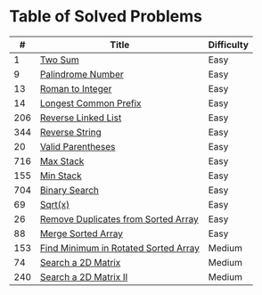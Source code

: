 # Table of Solved Problems

| #   | Title                                                                                                        | Difficulty |
| --- | ------------------------------------------------------------------------------------------------------------ | ---------- |
| 1   | [Two Sum](https://leetcode.com/problems/two-sum/)                                                            | Easy       |
| 9   | [Palindrome Number](https://leetcode.com/problems/palindrome-number/)                                        | Easy       |
| 13  | [Roman to Integer](https://leetcode.com/problems/roman-to-integer/)                                          | Easy       |
| 14  | [Longest Common Prefix](https://leetcode.com/problems/longest-common-prefix/)                                | Easy       |
| 206 | [Reverse Linked List](https://leetcode.com/problems/reverse-linked-list/)                                    | Easy       |
| 344 | [Reverse String](https://leetcode.com/problems/reverse-string/)                                              | Easy       |
| 20  | [ Valid Parentheses](https://leetcode.com/problems/valid-parentheses/)                                       | Easy       |
| 716 | [Max Stack](https://leetcode.com/articles/max-stack/)                                                        | Easy       |
| 155 | [Min Stack](https://leetcode.com/problems/min-stack/)                                                        | Easy       |
| 704 | [Binary Search](https://leetcode.com/problems/binary-search/)                                                | Easy       |
| 69  | [Sqrt(x)](https://leetcode.com/problems/sqrtx/)                                                              | Easy       |
| 26  | [Remove Duplicates from Sorted Array](https://leetcode.com/problems/remove-duplicates-from-sorted-array/)    | Easy       |
| 88  | [Merge Sorted Array](https://leetcode.com/problems/merge-sorted-array/)                                      | Easy       |
| 153 | [ Find Minimum in Rotated Sorted Array](https://leetcode.com/problems/find-minimum-in-rotated-sorted-array/) | Medium     |
| 74  | [Search a 2D Matrix](https://leetcode.com/problems/search-a-2d-matrix/)                                      | Medium     |
| 240 | [Search a 2D Matrix II](https://leetcode.com/problems/search-a-2d-matrix-ii/)                                | Medium     |